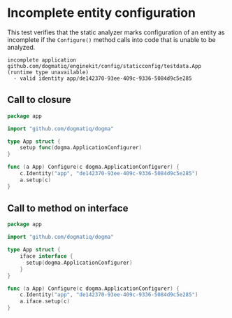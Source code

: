 # Incomplete entity configuration

This test verifies that the static analyzer marks configuration of an entity as
incomplete if the `Configure()` method calls into code that is unable to be
analyzed.

```au:output au:group=matrix
incomplete application github.com/dogmatiq/enginekit/config/staticconfig/testdata.App (runtime type unavailable)
  - valid identity app/de142370-93ee-409c-9336-5084d9c5e285
```

## Call to closure

```go au:input au:group=matrix
package app

import "github.com/dogmatiq/dogma"

type App struct {
    setup func(dogma.ApplicationConfigurer)
}

func (a App) Configure(c dogma.ApplicationConfigurer) {
    c.Identity("app", "de142370-93ee-409c-9336-5084d9c5e285")
    a.setup(c)
}
```

## Call to method on interface

```go au:input au:group=matrix
package app

import "github.com/dogmatiq/dogma"

type App struct {
    iface interface {
      setup(dogma.ApplicationConfigurer)
    }
}

func (a App) Configure(c dogma.ApplicationConfigurer) {
    c.Identity("app", "de142370-93ee-409c-9336-5084d9c5e285")
    a.iface.setup(c)
}
```
